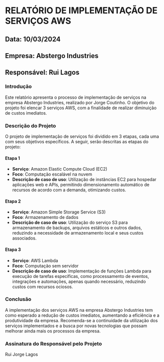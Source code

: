 # RELATÓRIO DE IMPLEMENTAÇÃO DE SERVIÇOS AWS

## Data: 10/03/2024
## Empresa: Abstergo Industries
## Responsável: Rui Lagos

### Introdução
Este relatório apresenta o processo de implementação de serviços na empresa Abstergo Industries, realizado por Jorge Coutinho. O objetivo do projeto foi elencar 3 serviços AWS, com a finalidade de realizar diminuição de custos imediatos.

### Descrição do Projeto
O projeto de implementação de serviços foi dividido em 3 etapas, cada uma com seus objetivos específicos. A seguir, serão descritas as etapas do projeto:

#### Etapa 1
- **Serviço**: Amazon Elastic Compute Cloud (EC2)
- **Foco**: Computação escalável na nuvem
- **Descrição de caso de uso**: Utilização de instâncias EC2 para hospedar aplicações web e APIs, permitindo dimensionamento automático de recursos de acordo com a demanda, otimizando custos.

#### Etapa 2
- **Serviço**: Amazon Simple Storage Service (S3)
- **Foco**: Armazenamento de dados
- **Descrição de caso de uso**: Utilização do serviço S3 para armazenamento de backups, arquivos estáticos e outros dados, reduzindo a necessidade de armazenamento local e seus custos associados.

#### Etapa 3
- **Serviço**: AWS Lambda
- **Foco**: Computação sem servidor
- **Descrição de caso de uso**: Implementação de funções Lambda para execução de tarefas específicas, como processamento de eventos, integrações e automações, apenas quando necessário, reduzindo custos com recursos ociosos.

### Conclusão
A implementação dos serviços AWS na empresa Abstergo Industries tem como esperado a redução de custos imediatos, aumentando a eficiência e a produtividade da empresa. Recomenda-se a continuidade da utilização dos serviços implementados e a busca por novas tecnologias que possam melhorar ainda mais os processos da empresa.



### Assinatura do Responsável pelo Projeto
Rui Jorge Lagos
